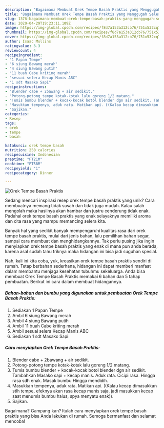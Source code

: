 ```yaml
---
description: "Bagaimana Membuat Orek Tempe Basah Praktis yang Menggugah Selera"
title: "Bagaimana Membuat Orek Tempe Basah Praktis yang Menggugah Selera"
slug: 1376-bagaimana-membuat-orek-tempe-basah-praktis-yang-menggugah-selera
date: 2020-04-29T19:23:11.109Z
image: https://img-global.cpcdn.com/recipes/f8d7a153a312cb76/751x532cq70/orek-tempe-basah-praktis-foto-resep-utama.jpg
thumbnail: https://img-global.cpcdn.com/recipes/f8d7a153a312cb76/751x532cq70/orek-tempe-basah-praktis-foto-resep-utama.jpg
cover: https://img-global.cpcdn.com/recipes/f8d7a153a312cb76/751x532cq70/orek-tempe-basah-praktis-foto-resep-utama.jpg
author: Isaac Mullins
ratingvalue: 3.3
reviewcount: 4
recipeingredient:
- "1 Papan Tempe"
- "6 siung Bawang merah"
- "4 siung Bawang putih"
- "11 buah Cabe kriting merah"
- "sesuai selera Kecap Manis ABC"
- "1 sdt Masako Sapi"
recipeinstructions:
- "Blender cabe + 2bawang + air sedikit."
- "Potong-potong tempe kotak-kotak lalu goreng 1/2 matang."
- "Tumis bumbu blender + kocak-kocak botol blender dgn air sedikit. Tambahkan Masako sapi + kecap manis. Aduk rata. Cicipi rasa. Hingga rasa sdh enak. Masak bumbu Hingga mendidih."
- "Masukkan tempenya, aduk rata. Matikan api. ((Kalau kecap dimasukkan stlh tempe, efeknya akan rasa kecap manis saja, jadi masukkan kecap saat menumis bumbu halus, spya menyatu enak))."
- "Sajikan."
categories:
- Resep
tags:
- orek
- tempe
- basah

katakunci: orek tempe basah 
nutrition: 258 calories
recipecuisine: Indonesian
preptime: "PT21M"
cooktime: "PT58M"
recipeyield: "1"
recipecategory: Dinner

---
```



![Orek Tempe Basah Praktis](https://img-global.cpcdn.com/recipes/f8d7a153a312cb76/751x532cq70/orek-tempe-basah-praktis-foto-resep-utama.jpg)

Sedang mencari inspirasi resep orek tempe basah praktis yang unik? Cara membuatnya memang tidak susah dan tidak juga mudah. Kalau salah mengolah maka hasilnya akan hambar dan justru cenderung tidak enak. Padahal orek tempe basah praktis yang enak selayaknya memiliki aroma dan cita rasa yang mampu memancing selera kita.

Banyak hal yang sedikit banyak mempengaruhi kualitas rasa dari orek tempe basah praktis, mulai dari jenis bahan, lalu pemilihan bahan segar, sampai cara membuat dan menghidangkannya. Tak perlu pusing jika ingin menyiapkan orek tempe basah praktis yang enak di mana pun anda berada, karena asal sudah tahu triknya maka hidangan ini bisa jadi suguhan spesial.




Nah, kali ini kita coba, yuk, kreasikan orek tempe basah praktis sendiri di rumah. Tetap berbahan sederhana, hidangan ini dapat memberi manfaat dalam membantu menjaga kesehatan tubuhmu sekeluarga. Anda bisa membuat Orek Tempe Basah Praktis memakai 6 bahan dan 5 tahap pembuatan. Berikut ini cara dalam membuat hidangannya.

<!--inarticleads1-->

##### Bahan-bahan dan bumbu yang digunakan untuk pembuatan Orek Tempe Basah Praktis:

1. Sediakan 1 Papan Tempe
1. Ambil 6 siung Bawang merah
1. Ambil 4 siung Bawang putih
1. Ambil 11 buah Cabe kriting merah
1. Ambil sesuai selera Kecap Manis ABC
1. Sediakan 1 sdt Masako Sapi




<!--inarticleads2-->

##### Cara menyiapkan Orek Tempe Basah Praktis:

1. Blender cabe + 2bawang + air sedikit.
1. Potong-potong tempe kotak-kotak lalu goreng 1/2 matang.
1. Tumis bumbu blender + kocak-kocak botol blender dgn air sedikit. Tambahkan Masako sapi + kecap manis. Aduk rata. Cicipi rasa. Hingga rasa sdh enak. Masak bumbu Hingga mendidih.
1. Masukkan tempenya, aduk rata. Matikan api. ((Kalau kecap dimasukkan stlh tempe, efeknya akan rasa kecap manis saja, jadi masukkan kecap saat menumis bumbu halus, spya menyatu enak)).
1. Sajikan.




Bagaimana? Gampang kan? Itulah cara menyiapkan orek tempe basah praktis yang bisa Anda lakukan di rumah. Semoga bermanfaat dan selamat mencoba!
